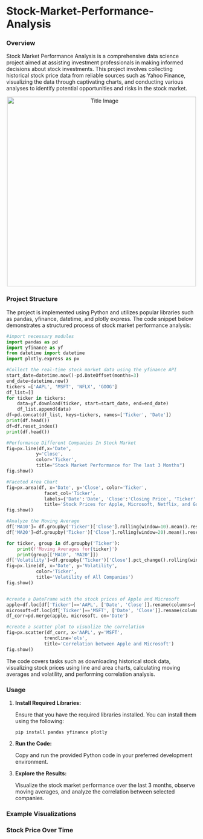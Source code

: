 # Stock-Market-Performance-Analysis
### Overview
Stock Market Performance Analysis is a comprehensive data science project aimed at assisting investment professionals in making informed decisions about stock investments. This project involves collecting historical stock price data from reliable sources such as Yahoo Finance, visualizing the data through captivating charts, and conducting various analyses to identify potential opportunities and risks in the stock market.

<p align="center">
  <img src="https://th.bing.com/th/id/OIG4.wZho55zMCtes0WPLjp.D?w=1024&h=1024&rs=1&pid=ImgDetMain" width="500" alt="Title Image">
</p>

### Project Structure
The project is implemented using Python and utilizes popular libraries such as pandas, yfinance, datetime, and plotly express. The code snippet below demonstrates a structured process of stock market performance analysis:
```python
#import necessary modules
import pandas as pd
import yfinance as yf
from datetime import datetime
import plotly.express as px

#Collect the real-time stock market data using the yfinance API
start_date=datetime.now()-pd.DateOffset(months=3)
end_date=datetime.now()
tickers =['AAPL', 'MSFT', 'NFLX', 'GOOG']
df_list=[]
for ticker in tickers:
    data=yf.download(ticker, start=start_date, end=end_date)
    df_list.append(data)
df=pd.concat(df_list, keys=tickers, names=['Ticker', 'Date'])
print(df.head())
df=df.reset_index()
print(df.head())

#Performance Different Companies In Stock Market
fig=px.line(df,x='Date',
           y='Close',
           color='Ticker',
           title="Stock Market Performance for The last 3 Months")
fig.show()

#Faceted Area Chart
fig=px.area(df, x='Date', y='Close', color='Ticker',
              facet_col='Ticker',
              labels={'Date':'Date', 'Close':'Closing Price', 'Ticker':'Company'},
              title='Stock Prices for Apple, Microsoft, Netflix, and Google')
fig.show()

#Analyze the Moving Average
df['MA10']= df.groupby('Ticker')['Close'].rolling(window=10).mean().reset_index(0,drop=True)
df['MA20']=df.groupby('Ticker')['Close'].rolling(window=20).mean().reset_index(0,drop=True)

for ticker, group in df.groupby('Ticker'):
    print(f'Moving Averages for{ticker}')
    print(group[['MA10', 'MA20']])
df['Volatility']=df.groupby('Ticker')['Close'].pct_change().rolling(window=10).std().reset_index(0,drop=True)
fig=px.line(df, x='Date', y='Volatility',
           color='Ticker',
           title='Volatility of All Companies')
fig.show()


#create a DateFrame with the stock prices of Apple and Microsoft
apple=df.loc[df['Ticker']=='AAPL', ['Date', 'Close']].rename(columns={'Close':'AAPL'})
microsoft=df.loc[df['Ticker']=='MSFT', ['Date', 'Close']].rename(columns={'Close':'MSFT'})
df_corr=pd.merge(apple, microsoft, on='Date')

#create a scatter plot to visualize the correlation
fig=px.scatter(df_corr, x='AAPL', y='MSFT',
              trendline='ols',
              title='Correlation between Apple and Microsoft')
fig.show()
```
The code covers tasks such as downloading historical stock data, visualizing stock prices using line and area charts, calculating moving averages and volatility, and performing correlation analysis.

### Usage
1. __Install Required Libraries:__
   
    Ensure that you have the required libraries installed. You can install them using the following:
   
   ``` pip install pandas yfinance plotly ```
   
2. __Run the Code:__

   Copy and run the provided Python code in your preferred development environment.

3. __Explore the Results:__

   Visualize the stock market performance over the last 3 months, observe moving averages, and analyze the correlation between selected companies.

### Example Visualizations
### Stock Price Over Time



   
   
